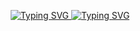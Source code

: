 <p style="text-align:center;">
  <a href="https://git.io/typing-svg">
    <img style="max-width: 100%; height: auto;" src="https://readme-typing-svg.demolab.com?font=Brush+Script+MT&weight=400&size=30&pause=1000&color=ADD8E6&center=true&vCenter=true&multiline=true&random=true&width=800&height=120&lines=Welcome+to+my+amazing+profile.+I'm+Abdelsalam" alt="Typing SVG" />
  </a>
  <a href="https://git.io/typing-svg">
    <img style="max-width: 100%; height:auto;" src="https://readme-typing-svg.demolab.com?font=Brush+Script+MT&weight=400&size=30&pause=1000&color=ADD8E6&center=true&vCenter=true&multiline=true&random=true&width=800&height=120&lines=Github profile is currently under maintenance" alt="Typing SVG" />
  </a>
</p>

